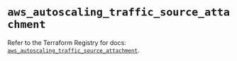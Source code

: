 # `aws_autoscaling_traffic_source_attachment`

Refer to the Terraform Registry for docs: [`aws_autoscaling_traffic_source_attachment`](https://registry.terraform.io/providers/hashicorp/aws/5.41.0/docs/resources/autoscaling_traffic_source_attachment).
